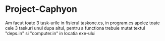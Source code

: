 # Project-Caphyon

Am facut toate 3 task-urile in fisierul taskone.cs, in program.cs apelez toate cele 3 taskuri unul dupa altul, 
pentru a functiona trebuie mutat textul "deps.in" si "computer.in" in locatia exe-ului

